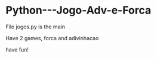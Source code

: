 # Python---Jogo-Adv-e-Forca

File jogos.py is the main

Have 2 games, forca and adivinhacao

have fun!
